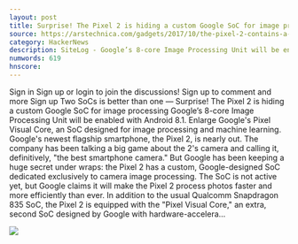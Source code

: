 ```yaml
---
layout: post
title: Surprise! The Pixel 2 is hiding a custom Google SoC for image processing
source: https://arstechnica.com/gadgets/2017/10/the-pixel-2-contains-a-custom-google-soc-the-pixel-visual-core/
category: HackerNews
description: SiteLog - Google’s 8-core Image Processing Unit will be enabled with Android 8.1.
numwords: 619
hnscore: 
---
```


Sign in  Sign up or login to join the discussions!  Sign up to comment and more  Sign up  Two SoCs is better than one    —  Surprise! The Pixel 2 is hiding a custom Google SoC for image processing  Google’s 8-core Image Processing Unit will be enabled with Android 8.1.  Enlarge  Google's Pixel Visual Core, an SoC designed for image processing and machine learning.  Google's newest flagship smartphone, the Pixel 2, is nearly out. The company has been talking a big game about the 2's camera and calling it, definitively, "the best smartphone camera." But Google has been keeping a huge secret under wraps: the Pixel 2 has a custom, Google-designed SoC dedicated exclusively to camera image processing. The SoC is not active yet, but Google claims it will make the Pixel 2 process photos faster and more efficiently than ever.  In addition to the usual Qualcomm Snapdragon 835 SoC, the Pixel 2 is equipped with the "Pixel Visual Core," an extra, second SoC designed by Google with hardware-accelera...

![](https://cdn.arstechnica.net/wp-content/uploads/2017/10/16-1-654x380.jpg)
<!--description-->